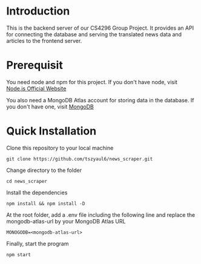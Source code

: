 # Introduction

This is the backend server of our CS4296 Group Project. It provides an API for connecting the database and serving the translated news data and articles to the frontend server.

# Prerequisit

You need node and npm for this project. If you don't have node, visit [Node.js Official Website](https://www.nodejs.org)

You also need a MongoDB Atlas account for storing data in the database. If you don't have one, visit [MongoDB](https://www.mongodb.com)

# Quick Installation

Clone this repository to your local machine

```
git clone https://github.com/tszyaul6/news_scraper.git
```

Change directory to the folder

```
cd news_scraper
```

Install the dependencies

```
npm install && npm install -D
```

At the root folder, add a .env file including the following line and replace the mongodb-atlas-url by your MongoDB Atlas URL

```
MONOGODB=<mongodb-atlas-url>
```

Finally, start the program

```
npm start
```
